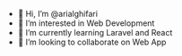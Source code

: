 - 👋 Hi, I’m @arialghifari
- 👀 I’m interested in Web Development
- 🌱 I’m currently learning Laravel and React
- 💞️ I’m looking to collaborate on Web App
